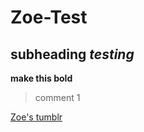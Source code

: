 # Zoe-Test
## subheading *testing*
**make this bold**
> comment 1

[Zoe's tumblr](www.foreverlikesisters.tumblr.com)
